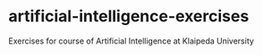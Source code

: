 # artificial-intelligence-exercises
Exercises for course of Artificial Intelligence at Klaipeda University
